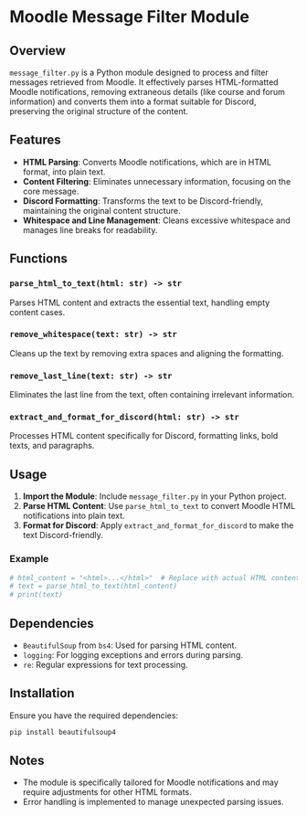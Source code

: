 # Moodle Message Filter Module

## Overview

`message_filter.py` is a Python module designed to process and filter messages retrieved from Moodle. It effectively parses HTML-formatted Moodle notifications, removing extraneous details (like course and forum information) and converts them into a format suitable for Discord, preserving the original structure of the content.

## Features

- **HTML Parsing**: Converts Moodle notifications, which are in HTML format, into plain text.
- **Content Filtering**: Eliminates unnecessary information, focusing on the core message.
- **Discord Formatting**: Transforms the text to be Discord-friendly, maintaining the original content structure.
- **Whitespace and Line Management**: Cleans excessive whitespace and manages line breaks for readability.

## Functions

### `parse_html_to_text(html: str) -> str`

Parses HTML content and extracts the essential text, handling empty content cases.

### `remove_whitespace(text: str) -> str`

Cleans up the text by removing extra spaces and aligning the formatting.

### `remove_last_line(text: str) -> str`

Eliminates the last line from the text, often containing irrelevant information.

### `extract_and_format_for_discord(html: str) -> str`

Processes HTML content specifically for Discord, formatting links, bold texts, and paragraphs.

## Usage

1. **Import the Module**: Include `message_filter.py` in your Python project.
2. **Parse HTML Content**: Use `parse_html_to_text` to convert Moodle HTML notifications into plain text.
3. **Format for Discord**: Apply `extract_and_format_for_discord` to make the text Discord-friendly.

### Example

```python
# html_content = "<html>...</html>"  # Replace with actual HTML content
# text = parse_html_to_text(html_content)
# print(text)
```

## Dependencies

- `BeautifulSoup` from `bs4`: Used for parsing HTML content.
- `logging`: For logging exceptions and errors during parsing.
- `re`: Regular expressions for text processing.

## Installation

Ensure you have the required dependencies:

```bash
pip install beautifulsoup4
```

## Notes

- The module is specifically tailored for Moodle notifications and may require adjustments for other HTML formats.
- Error handling is implemented to manage unexpected parsing issues.
